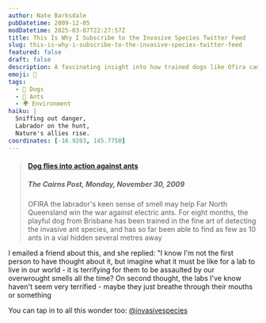 ```yaml
---
author: Nate Barksdale
pubDatetime: 2009-12-05
modDatetime: 2025-03-07T22:27:57Z
title: This Is Why I Subscribe to the Invasive Species Twitter Feed
slug: this-is-why-i-subscribe-to-the-invasive-species-twitter-feed
featured: false
draft: false
description: A fascinating insight into how trained dogs like Ofira can help combat invasive species, along with a reflection on the sensory experiences of labradors in our world.
emoji: 🐾
tags:
  - 🐶 Dogs
  - 🐜 Ants
  - 🌍 Environment
haiku: |
  Sniffing out danger,  
  Labrador on the hunt,  
  Nature's allies rise.
coordinates: [-16.9203, 145.7750]
---
```


> #### [Dog flies into action against ants](http://www.cairns.com.au/article/2009/11/30/79075_local-news.html)
>
> ##### The Cairns Post, Monday, November 30, 2009
>
> OFIRA the labrador's keen sense of smell may help Far North Queensland win the war against electric ants. For eight months, the playful dog from Brisbane has been trained in the fine art of detecting the invasive ant species, and has so far been able to find as few as 10 ants in a vial hidden several metres away

I emailed a friend about this, and she replied: "I know I'm not the first person to have thought about it, but imagine what it must be like for a lab to live in our world - it is terrifying for them to be assaulted by our overwrought smells all the time? On second thought, the labs I've know haven't seem very terrified - maybe they just breathe through their mouths or something

You can tap in to all this wonder too: [@invasivespecies](http://twitter.com/invasivespecies)
